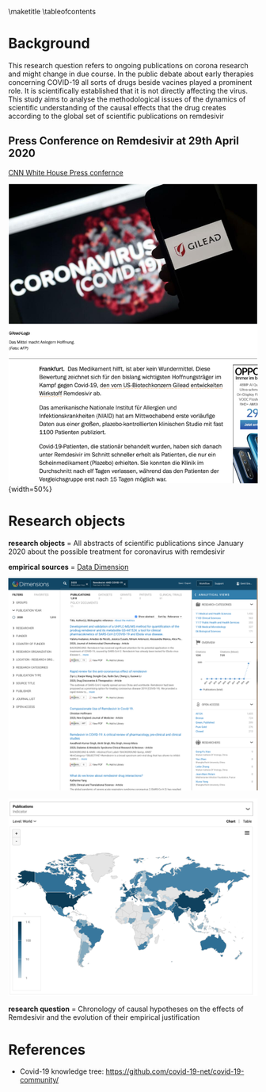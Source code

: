 \maketitle
\tableofcontents

# Background
This research question refers to ongoing publications on corona research and might change in due course.
In the public debate about early therapies concerning COVID-19 all sorts of drugs beside vacines played a prominent role. It is scientifically established that it is not directly affecting the virus. This study aims to analyse the methodological issues of the dynamics of scientific understanding of the causal effects that the drug creates according to the global set of scientific publications on remdesivir

## Press Conference on Remdesivir at 29th April 2020
[CNN White House Press confernce](https://edition.cnn.com/2020/04/29/health/gilead-sciences-remdesivir-covid-19-treatment/index.html)


![](assets/markdown-img-paste-20200430105831341.png){width=50%}

# Research objects

**research objects** = All abstracts of scientific publications since January 2020 about the possible treatment for coronavirus with remdesivir

**empirical sources** = [Data Dimension](https://app.dimensions.ai/discover/publication?search_text=%222019-nCoV%22%20OR%20%22COVID-19%22%20OR%20%E2%80%9CSARS-CoV-2%E2%80%9D%20OR%20((%22coronavirus%22%20%20OR%20%22corona%20virus%22)%20AND%20(Wuhan%20OR%20China))&search_type=kws&search_field=full_search&and_facet_year=2020)

![](assets/markdown-img-paste-20200527112136856.png)

![](assets/markdown-img-paste-20200527112434799.png)









**research question** = Chronology of causal hypotheses on the effects of Remdesivir and the evolution of their empirical justification

# References

- Covid-19 knowledge tree: https://github.com/covid-19-net/covid-19-community/

